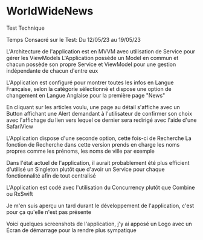 # WorldWideNews
Test Technique

Temps Consacré sur le Test: Du 12/05/23 au 19/05/23

L'Architecture de l'application est en MVVM avec utilisation de Service pour gérer les ViewModels
L'Application possède un Model en commun et chacun possède son propre Service et ViewModel pour une gestion indépendante de chacun d'entre eux

L'Application est configuré pour montrer toutes les infos en Langue Française, selon la catégorie sélectionné et dispose une option de changement en Langue Anglaise pour la première page "News"

En cliquant sur les articles voulu, une page au détail s'affiche avec un Button affichant une Alert demandant à l'utilisateur de confirmer son choix avec l'affichage du lien vers lequel ce dernier sera redirigé avec l'aide d'une SafariView 

L'Application dispose d'une seconde option, cette fois-ci de Recherche
La fonction de Recherche dans cette version prends en charge les noms propres comme les prénoms, les noms de ville par exemple

Dans l'état actuel de l'application, il aurait probablement été plus efficient d'utilisé un Singleton plutôt que d'avoir un Service pour chaque fonctionnalité afin de tout centralisé

L'Application est codé avec l'utilisation du Concurrency plutôt que Combine ou RxSwift

Je m'en suis aperçu un tard durant le développement de l'application, c'est pour ça qu'elle n'est pas présente 

Voici quelques screenshots de l'application, j'y ai apposé un Logo avec un Écran de démarrage pour la rendre plus sympatique


